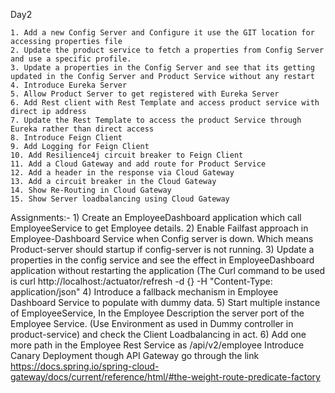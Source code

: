 

Day2

    1. Add a new Config Server and Configure it use the GIT location for accessing properties file
    2. Update the product service to fetch a properties from Config Server and use a specific profile.
    3. Update a properties in the Config Server and see that its getting updated in the Config Server and Product Service without any restart
    4. Introduce Eureka Server
    5. Allow Product Server to get registered with Eureka Server
    6. Add Rest client with Rest Template and access product service with direct ip address
    7. Update the Rest Template to access the product Service through Eureka rather than direct access
    8. Introduce Feign Client
    9. Add Logging for Feign Client
    10. Add Resilience4j circuit breaker to Feign Client
    11. Add a Cloud Gateway and add route for Product Service
    12. Add a header in the response via Cloud Gateway
    13. Add a circuit breaker in the Cloud Gateway
    14. Show Re-Routing in Cloud Gateway
    15. Show Server loadbalancing using Cloud Gateway

Assignments:- 
    1) Create an EmployeeDashboard application which call EmployeeService to get Employee details.
    2) Enable Failfast approach in Employee-Dashboard Service when Config server is down. Which means Product-server should startup if config-server is not running.
    3) Update a properties in the config service and see the effect in EmployeeDashboard application without restarting the application 
           (The Curl command to be used is
               curl http://localhost:<actual port>/actuator/refresh -d {} -H "Content-Type: application/json"
    4) Introduce a fallback mechanism in Employee Dashboard Service to populate with dummy data. 
    5) Start multiple instance of EmployeeService, In the Employee Description the server port of the Employee Service. (Use Environment as used in Dummy controller in product-service) and check the Client Loadbalancing in act. 
    6) Add one more path in the Employee Rest Service as /api/v2/employee 
        Introduce Canary Deployment though API Gateway
       go through the link
       https://docs.spring.io/spring-cloud-gateway/docs/current/reference/html/#the-weight-route-predicate-factory
